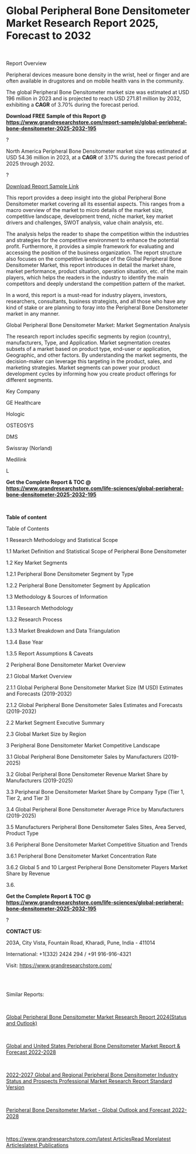 <h1>Global Peripheral Bone Densitometer Market Research Report 2025, Forecast to 2032</h1><br/><p>Report Overview</p>
 
 
 
 <p>Peripheral devices measure bone density in the wrist, heel or finger and are often available in drugstores and on mobile health vans in the community.</p>
 
 
 
 <p>The global Peripheral Bone Densitometer market size was estimated at USD 196 million in 2023 and is projected to reach USD 271.81 million by 2032, exhibiting a <strong>CAGR</strong> of 3.70% during the forecast period.</p>
 
 
 
 <div><b>Download FREE Sample of this Report @ <a href="https://www.grandresearchstore.com/report-sample/global-peripheral-bone-densitometer-2025-2032-195">https://www.grandresearchstore.com/report-sample/global-peripheral-bone-densitometer-2025-2032-195</a></b></div>
 
 
 
 <p>? </p>
 
 
 
 <p>North America Peripheral Bone Densitometer market size was estimated at USD 54.36 million in 2023, at a <strong>CAGR</strong> of 3.17% during the forecast period of 2025 through 2032.</p>
 
 
 
 <p>? </p>
 
 
 
 <p><a href="https://www.grandresearchstore.com/mr-admin/report-sample/global-peripheral-bone-densitometer-2025-2032-195">Download Report Sample Link</a></p>
 
 
 
 <p>This report provides a deep insight into the global Peripheral Bone Densitometer market covering all its essential aspects. This ranges from a macro overview of the market to micro details of the market size, competitive landscape, development trend, niche market, key market drivers and challenges, SWOT analysis, value chain analysis, etc.</p>
 
 
 
 <p>The analysis helps the reader to shape the competition within the industries and strategies for the competitive environment to enhance the potential profit. Furthermore, it provides a simple framework for evaluating and accessing the position of the business organization. The report structure also focuses on the competitive landscape of the Global Peripheral Bone Densitometer Market, this report introduces in detail the market share, market performance, product situation, operation situation, etc. of the main players, which helps the readers in the industry to identify the main competitors and deeply understand the competition pattern of the market.</p>
 
 
 
 <p>In a word, this report is a must-read for industry players, investors, researchers, consultants, business strategists, and all those who have any kind of stake or are planning to foray into the Peripheral Bone Densitometer market in any manner.</p>
 
 
 
 <p>Global Peripheral Bone Densitometer Market: Market Segmentation Analysis</p>
 
 
 
 <p>The research report includes specific segments by region (country), manufacturers, Type, and Application. Market segmentation creates subsets of a market based on product type, end-user or application, Geographic, and other factors. By understanding the market segments, the decision-maker can leverage this targeting in the product, sales, and marketing strategies. Market segments can power your product development cycles by informing how you create product offerings for different segments.</p>
 
 
 
 <p>Key Company</p>
 
 
 
 <p>GE Healthcare</p>
 
 
 
 <p>Hologic</p>
 
 
 
 <p>OSTEOSYS</p>
 
 
 
 <p>DMS</p>
 
 
 
 <p>Swissray (Norland)</p>
 
 
 
 <p>Medilink</p>
 
 
 
 <p>L</p>
 
 
 
 <div><b>Get the Complete Report & TOC @ <a href="https://www.grandresearchstore.com/life-sciences/global-peripheral-bone-densitometer-2025-2032-195">https://www.grandresearchstore.com/life-sciences/global-peripheral-bone-densitometer-2025-2032-195</a></b></div>
 
 
 
 <p><br />
 
 <b>Table of content</b></p>
 
 
 
 <p>Table of Contents<br />
 
 1 Research Methodology and Statistical Scope<br />
 
 1.1 Market Definition and Statistical Scope of Peripheral Bone Densitometer<br />
 
 1.2 Key Market Segments<br />
 
 1.2.1 Peripheral Bone Densitometer Segment by Type<br />
 
 1.2.2 Peripheral Bone Densitometer Segment by Application<br />
 
 1.3 Methodology & Sources of Information<br />
 
 1.3.1 Research Methodology<br />
 
 1.3.2 Research Process<br />
 
 1.3.3 Market Breakdown and Data Triangulation<br />
 
 1.3.4 Base Year<br />
 
 1.3.5 Report Assumptions & Caveats<br />
 
 2 Peripheral Bone Densitometer Market Overview<br />
 
 2.1 Global Market Overview<br />
 
 2.1.1 Global Peripheral Bone Densitometer Market Size (M USD) Estimates and Forecasts (2019-2032)<br />
 
 2.1.2 Global Peripheral Bone Densitometer Sales Estimates and Forecasts (2019-2032)<br />
 
 2.2 Market Segment Executive Summary<br />
 
 2.3 Global Market Size by Region<br />
 
 3 Peripheral Bone Densitometer Market Competitive Landscape<br />
 
 3.1 Global Peripheral Bone Densitometer Sales by Manufacturers (2019-2025)<br />
 
 3.2 Global Peripheral Bone Densitometer Revenue Market Share by Manufacturers (2019-2025)<br />
 
 3.3 Peripheral Bone Densitometer Market Share by Company Type (Tier 1, Tier 2, and Tier 3)<br />
 
 3.4 Global Peripheral Bone Densitometer Average Price by Manufacturers (2019-2025)<br />
 
 3.5 Manufacturers Peripheral Bone Densitometer Sales Sites, Area Served, Product Type<br />
 
 3.6 Peripheral Bone Densitometer Market Competitive Situation and Trends<br />
 
 3.6.1 Peripheral Bone Densitometer Market Concentration Rate<br />
 
 3.6.2 Global 5 and 10 Largest Peripheral Bone Densitometer Players Market Share by Revenue<br />
 
 3.6.</p>
 
 
 
 <div><b>Get the Complete Report & TOC @ <a href="https://www.grandresearchstore.com/life-sciences/global-peripheral-bone-densitometer-2025-2032-195">https://www.grandresearchstore.com/life-sciences/global-peripheral-bone-densitometer-2025-2032-195</a></b></div>
 
 
 
 <p>? </p>
 
 
 
 <p><b>CONTACT US:</b><br />
 
 203A, City Vista, Fountain Road, Kharadi, Pune, India - 411014<br />
 
 International: +1(332) 2424 294 / +91 916-916-4321<br />
 
 Visit: <a href="https://www.grandresearchstore.com/">https://www.grandresearchstore.com/</a><br />
 
 <br />
 
 <br />
 
 Similar Reports:<br />
 
 <br />
 
 <a href="https://www.grandresearchstore.com/life-sciences/global-peripheral-bone-densitometer-2024-619">Global Peripheral Bone Densitometer Market Research Report 2024(Status and Outlook)</a><br />
 
 <br />
 
 <a href="https://www.grandresearchstore.com/life-sciences/global-united-states-peripheral-bone-densitometer-2022-2028-33">Global and United States Peripheral Bone Densitometer Market Report & Forecast 2022-2028</a><br />
 
 <br />
 
 <a href="https://www.grandresearchstore.com/life-sciences/global-regional-peripheral-bone-densitometer-2022-2027-658">2022-2027 Global and Regional Peripheral Bone Densitometer Industry Status and Prospects Professional Market Research Report Standard Version</a><br />
 
 <br />
 
 <a href="https://www.grandresearchstore.com/life-sciences/global-peripheral-bone-densitometer-2022-2028-25">Peripheral Bone Densitometer Market - Global Outlook and Forecast 2022-2028</a><br />
 
 <br />
 
 <a href="https://gyeongbokgung.com">https://www.grandresearchstore.com/</a><a href="https://hallyeomaritime.com">latest Articles</a><a href="https://jingwansa.com">Read More</a><a href="https://nguoiviet.jp/">latest Articles</a><a href="https://www.intelmarketresearch.com/">latest Publications</a></p>